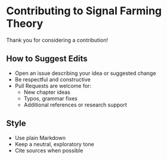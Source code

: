# Contributing to Signal Farming Theory

Thank you for considering a contribution!

## How to Suggest Edits
- Open an issue describing your idea or suggested change
- Be respectful and constructive
- Pull Requests are welcome for:
  - New chapter ideas
  - Typos, grammar fixes
  - Additional references or research support

## Style
- Use plain Markdown
- Keep a neutral, exploratory tone
- Cite sources when possible
